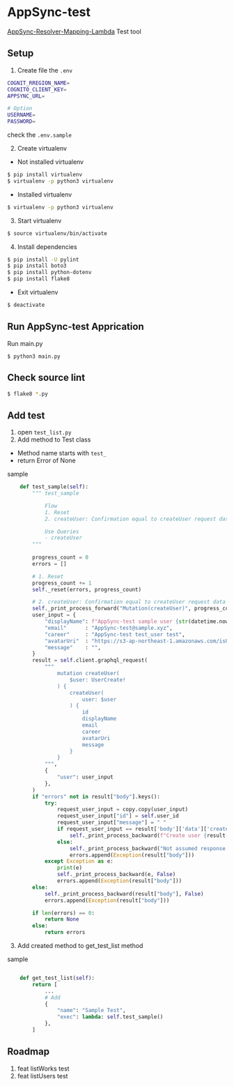 # AppSync-test
[AppSync-Resolver-Mapping-Lambda](https://github.com/is09-souzou/AppSync-Resolver-Mapping-Lambda) Test tool

## Setup

1. Create file the `.env`

```sh
COGNIT_RREGION_NAME=
COGNITO_CLIENT_KEY=
APPSYNC_URL=

# Option
USERNAME=
PASSWORD=
```

check the `.env.sample`

2. Create virtualenv

- Not installed virtualenv

```bash
$ pip install virtualenv
$ virtualenv -p python3 virtualenv
```

- Installed virtualenv
```bash
$ virtualenv -p python3 virtualenv
```

3. Start virtualenv

```bash
$ source virtualenv/bin/activate
```

4. Install dependencies

```bash
$ pip install -U pylint
$ pip install boto3
$ pip install python-dotenv
$ pip install flake8
```

- Exit virtualenv
```bash
$ deactivate
```

## Run AppSync-test Apprication

Run main.py
```
$ python3 main.py
```

## Check source lint
```bash
$ flake8 *.py
```

## Add test
1. open `test_list.py`
2. Add method to Test class
- Method name starts with `test_`
- return Error of None

sample
```python
    def test_sample(self):
        """ test_sample

            Flow
            1. Reset
            2. createUser: Confirmation equal to createUser request data

            Use Queries
            - createUser
        """
    
        progress_count = 0
        errors = []

        # 1. Reset
        progress_count += 1
        self._reset(errors, progress_count)

        # 2. createUser: Confirmation equal to createUser request data
        self._print_process_forward("Mutation(createUser)", progress_count)
        user_input = {
            "displayName": f"AppSync-test sample user {str(datetime.now())}",
            "email"      : "AppSync-test@sample.xyz",
            "career"     : "AppSync-test test_user test",
            "avatarUri"  : "https://s3-ap-northeast-1.amazonaws.com/is09-portal-image/system/broken-image.png",
            "message"    : "",
        }
        result = self.client.graphql_request(
            """
                mutation createUser(
                    $user: UserCreate!
                ) {
                    createUser(
                        user: $user
                    ) {
                        id
                        displayName
                        email
                        career
                        avatarUri
                        message
                    }
                }
            """,
            {
                "user": user_input
            },
        )
        if "errors" not in result["body"].keys():
            try:
                request_user_input = copy.copy(user_input)
                request_user_input["id"] = self.user_id
                request_user_input["message"] = " "
                if request_user_input == result['body']['data']['createUser']:
                    self._print_process_backward(f"Create user {result['body']['data']['createUser']['id']}", True)
                else:
                    self._print_process_backward("Not assumed response value", False)
                    errors.append(Exception(result["body"]))
            except Exception as e:
                print(e)
                self._print_process_backward(e, False)
                errors.append(Exception(result["body"]))
        else:
            self._print_process_backward(result["body"], False)
            errors.append(Exception(result["body"]))

        if len(errors) == 0:
            return None
        else:
            return errors
```

3. Add created method to get_test_list method

sample
```python

    def get_test_list(self):
        return [
            ...
            # Add
            {
                "name": "Sample Test",
                "exec": lambda: self.test_sample()
            },
        ]
```

## Roadmap
1. feat listWorks test
2. feat listUsers test
